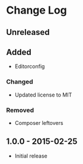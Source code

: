 # Change Log


## Unreleased

## Added

- Editorconfig

### Changed

- Updated license to MIT

### Removed

- Composer leftovers


## 1.0.0 - 2015-02-25

- Initial release
